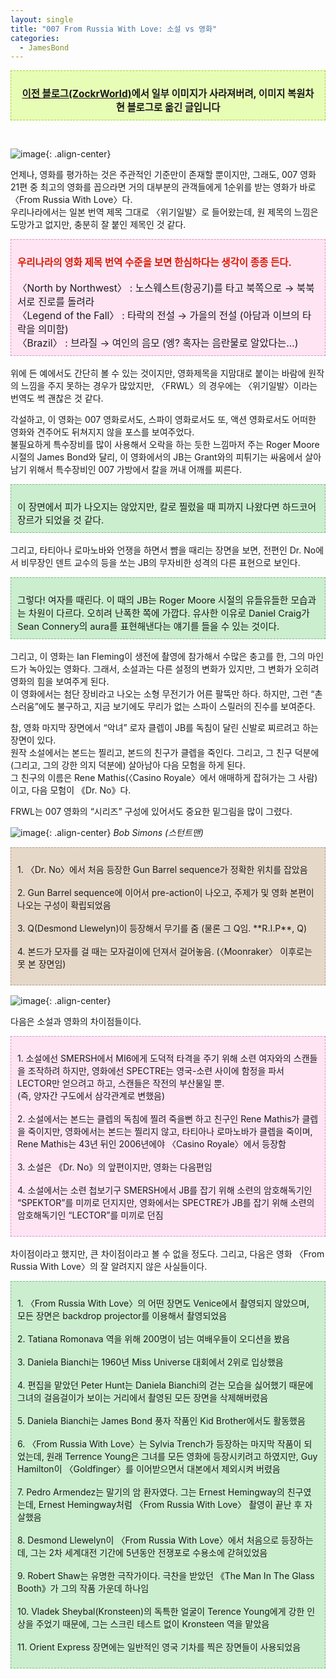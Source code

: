 ```yaml
---
layout: single
title: "007 From Russia With Love꞉ 소설 vs 영화"
categories:
  - JamesBond
---
```


<div style="border-style: dashed; border-width: 1px; border-color: #9fd331; background-color: #e7fdb5; padding: 10px;"><p style="text-align: center; margin-bottom: 0;"><span style="font-size: 1.1em;"><b><a href="https://zockr.tistory.com/63" target="_blank">이전 블로그(ZockrWorld)</a>에서 일부 이미지가 사라져버려, 이미지 복원차 현 블로그로 옮긴 글입니다</b></span></p></div><p><br /></p>

![image](</images/2024-07-22b/frwl_novel.jpg>){: .align-center}

언제나, 영화를 평가하는 것은 주관적인 기준만이 존재할 뿐이지만, 그래도, 007 영화 21편 중 최고의 영화를 꼽으라면 거의 대부분의 관객들에게 1순위를 받는 영화가 바로 〈From Russia With Love〉다.  
우리나라에서는 일본 번역 제목 그대로 〈위기일발〉로 들어왔는데, 원 제목의 느낌은 도망가고 없지만, 충분히 잘 붙인 제목인 것 같다.

<div style="background-color: #FFE4F4; padding: 10px; border: 1px dashed #E38FBC; margin-bottom: 1.2em;"><p style="text-align: left; margin-bottom: 0;"><span style="font-size: 1.111em;">
<span style="color: #DC1A01;"><b>우리나라의 영화 제목 번역 수준을 보면 한심하다는 생각이 종종 든다.</b></span><br/><br/>
〈North by Northwest〉 : 노스웨스트(항공기)를 타고 북쪽으로 → 북북서로 진로를 돌려라<br/>
〈Legend of the Fall〉 : 타락의 전설 → 가을의 전설 (아담과 이브의 타락을 의미함)<br/>
〈Brazil〉 : 브라질 → 여인의 음모 (엥? 혹자는 음란물로 알았다는…)<br/>
</span></p></div>

위에 든 예에서도 간단히 볼 수 있는 것이지만, 영화제목을 지맘대로 붙이는 바람에 원작의 느낌을 주지 못하는 경우가 많았지만, 〈FRWL〉의 경우에는 〈위기일발〉이라는 번역도 썩 괜찮은 것 같다.

각설하고, 이 영화는 007 영화로서도, 스파이 영화로서도 또, 액션 영화로서도 어떠한 영화와 견주어도 뒤쳐지지 않을 포스를 보여주었다.  
불필요하게 특수장비를 많이 사용해서 오락을 하는 듯한 느낌마저 주는 Roger Moore 시절의 James Bond와 달리, 이 영화에서의 JB는 Grant와의 피튀기는 싸움에서 살아남기 위해서 특수장비인 007 가방에서 칼을 꺼내 어깨를 찌른다.

<div style="background-color: #caeece; padding: 10px; border: 1px dashed #80b888; margin-bottom: 1.2em;"><p style="text-align: left; margin-bottom: 0;"><span style="font-size: 1.05em;">
이 장면에서 피가 나오지는 않았지만, 칼로 찔렀을 때 피까지 나왔다면 하드코어 장르가 되었을 것 같다.
</span></p></div>

그리고, 타티아나 로마노바와 언쟁을 하면서 뺨을 때리는 장면을 보면, 전편인 Dr. No에서 비무장인 덴트 교수의 등을 쏘는 JB의 무자비한 성격의 다른 표현으로 보인다.

<div style="background-color: #caeece; padding: 10px; border: 1px dashed #80b888; margin-bottom: 1.2em;"><p style="text-align: left; margin-bottom: 0;"><span style="font-size: 1.05em;">
그렇다! 여자를 때린다. 이 때의 JB는 Roger Moore 시절의 유들유들한 모습과는 차원이 다르다. 오히려 난폭한 쪽에 가깝다. 유사한 이유로 Daniel Craig가 Sean Connery의 aura를 표현해낸다는 얘기를 들을 수 있는 것이다.
</span></p></div>

그리고, 이 영화는 Ian Fleming이 생전에 촬영에 참가해서 수많은 충고를 한, 그의 마인드가 녹아있는 영화다. 그래서, 소설과는 다른 설정의 변화가 있지만, 그 변화가 오히려 영화의 힘을 보여주게 된다.  
이 영화에서는 첨단 장비라고 나오는 소형 무전기가 어른 팔뚝만 하다. 하지만, 그런 “촌스러움”에도 불구하고, 지금 보기에도 무리가 없는 스파이 스릴러의 진수를 보여준다.

참, 영화 마지막 장면에서 “악녀” 로자 클렙이 JB를 독침이 달린 신발로 찌르려고 하는 장면이 있다.  
원작 소설에서는 본드는 찔리고, 본드의 친구가 클렙을 죽인다. 그리고, 그 친구 덕분에 (그리고, 그의 강한 의지 덕분에) 살아남아 다음 모험을 하게 된다.  
그 친구의 이름은 Rene Mathis(〈Casino Royale〉에서 애매하게 잡혀가는 그 사람)이고, 다음 모험이 《Dr. No》다.

FRWL는 007 영화의 “시리즈” 구성에 있어서도 중요한 밑그림을 많이 그렸다.

![image](</images/2024-07-22b/gunbarrels64.jpg>){: .align-center}
*Bob Simons (스턴트맨)*

<div style="background-color: #E6D8C9; padding: 10px; border: 1px dashed #B4997E; margin-bottom: 1.2em;"><p style="text-align: center; margin-bottom: 0;"><span style="font-size: 1.05em;">
<div markdown="1">
1. 〈Dr. No〉에서 처음 등장한 Gun Barrel sequence가 정확한 위치를 잡았음<br/><br/>
2. Gun Barrel sequence에 이어서 pre-action이 나오고, 주제가 및 영화 본편이 나오는 구성이 확립되었음<br/><br/>
3. Q(Desmond Llewelyn)이 등장해서 무기를 줌 (물론 그 Q임. **R.I.P**, Q)<br/><br/>
4. 본드가 모자를 걸 때는 모자걸이에 던져서 걸어놓음. (〈Moonraker〉 이후로는 못 본 장면임)
</div>
</span></p></div>

![image](</images/2024-07-22b/frwl_poster.jpg>){: .align-center}

다음은 소설과 영화의 차이점들이다.

<div style="background-color: #FFE4F4; padding: 10px; border: 1px dashed #E38FBC; margin-bottom: 1.2em;"><p style="text-align: center; margin-bottom: 0;"><span style="font-size: 1.05em;">
<div markdown="1">
1. 소설에선 SMERSH에서 MI6에게 도덕적 타격을 주기 위해 소련 여자와의 스캔들을 조작하려 하지만, 영화에선 SPECTRE는 영국-소련 사이에 함정을 파서 LECTOR만 얻으려고 하고, 스캔들은 작전의 부산물일 뿐.<br/>(즉, 양자간 구도에서 삼각관계로 변했음)<br/><br/>
2. 소설에서는 본드는 클렙의 독침에 찔려 죽을뻔 하고 친구인 Rene Mathis가 클렙을 죽이지만, 영화에서는 본드는 찔리지 않고, 타티아나 로마노바가 클렙을 죽이며, Rene Mathis는 43년 뒤인 2006년에야 〈Casino Royale〉에서 등장함<br/><br/>
3. 소설은 《Dr. No》의 앞편이지만, 영화는 다음편임<br/><br/>
4. 소설에서는 소련 첩보기구 SMERSH에서 JB를 잡기 위해 소련의 암호해독기인 “SPEKTOR”를 미끼로 던지지만, 영화에서는 SPECTRE가 JB를 잡기 위해 소련의 암호해독기인 “LECTOR”를 미끼로 던짐
</div>
</span></p></div>

차이점이라고 했지만, 큰 차이점이라고 볼 수 없을 정도다. 그리고, 다음은 영화 〈From Russia With Love〉의 잘 알려지지 않은 사실들이다.

<div style="background-color: #caeece; padding: 10px; border: 1px dashed #80b888; margin-bottom: 1.2em;"><p style="text-align: center; margin-bottom: 0;"><span style="font-size: 1.05em;">
<div markdown="1">
1. 〈From Russia With Love〉의 어떤 장면도 Venice에서 촬영되지 않았으며, 모든 장면은 backdrop projector를 이용해서 촬영되었음<br/><br/>
2. Tatiana Romonava 역을 위해 200명이 넘는 여배우들이 오디션을 봤음<br/><br/>
3. Daniela Bianchi는 1960년 Miss Universe 대회에서 2위로 입상했음<br/><br/>
4. 편집을 맡았던 Peter Hunt는 Daniela Bianchi의 걷는 모습을 싫어했기 때문에 그녀의 걸음걸이가 보이는 거리에서 촬영된 모든 장면을 삭제해버렸음<br/><br/>
5. Daniela Bianchi는 James Bond 풍자 작품인 Kid Brother에서도 활동했음<br/><br/>
6. 〈From Russia With Love〉는 Sylvia Trench가 등장하는 마지막 작품이 되었는데, 원래 Terrence Young은 그녀를 모든 영화에 등장시키려고 하였지만, Guy Hamilton이 〈Goldfinger〉를 이어받으면서 대본에서 제외시켜 버렸음<br/><br/>
7. Pedro Armendez는 말기의 암 환자였다. 그는 Ernest Hemingway의 친구였는데, Ernest Hemingway처럼 〈From Russia With Love〉 촬영이 끝난 후 자살했음<br/><br/>
8. Desmond Llewelyn이 〈From Russia With Love〉에서 처음으로 등장하는데, 그는 2차 세계대전 기간에 5년동안 전쟁포로 수용소에 갇혀있었음<br/><br/>
9. Robert Shaw는 유명한 극작가이다. 극찬을 받았던 《The Man In The Glass Booth》가 그의 작품 가운데 하나임<br/><br/>
10. Vladek Sheybal(Kronsteen)의 독특한 얼굴이 Terence Young에게 강한 인상을 주었기 때문에, 그는 스크린 테스트 없이 Kronsteen 역을 맡았음<br/><br/>
11. Orient Express 장면에는 일반적인 영국 기차를 찍은 장면들이 사용되었음
</div>
</span></p></div>
